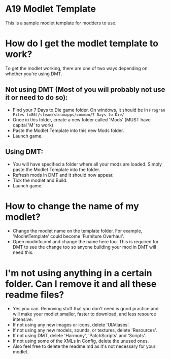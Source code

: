 # A19 Modlet Template

This is a sample modlet template for modders to use. 


# How do I get the modlet template to work?

To get the modlet working, there are one of two ways depending on whether you're using DMT.

## Not using DMT (Most of you will probably not use it or need to do so):
- Find your 7 Days to Die game folder. On windows, it should be in ```Program Files (x86)/steam/steamapps/common/7 Days to Die/```
- Once in this folder, create a new folder called 'Mods' (MUST have capital 'M' to work)
- Paste the Modlet Template into this new Mods folder.
- Launch game.

## Using DMT:
- You will have specified a folder where all your mods are loaded. Simply paste the Modlet Template into the folder.
- Refresh mods in DMT and it should now appear.
- Tick the modlet and Build.
- Launch game.


# How to change the name of my modlet?
- Change the modlet name on the template folder. For example, 'ModletTemplate' could become 'Furniture Overhaul'.
- Open modinfo.xml and change the name here too. This is required for DMT to see the change too so anyone building your mod in DMT will need this.


# I'm not using anything in a certain folder. Can I remove it and all these readme files?
- Yes you can. Removing stuff that you don't need is good practice and will make your modlet smaller, faster to download, and less resource intensive.
- If not using any new images or icons, delete 'UIAtlases'.
- If not using any new models, sounds, or textures, delete 'Resources'.
- If not using DMT, delete 'Harmony', 'PatchScripts' and 'Scripts'.
- If not using some of the XMLs in Config, delete the unused ones.
- Also feel free to delete the readme.md as it's not necessary for your modlet.
